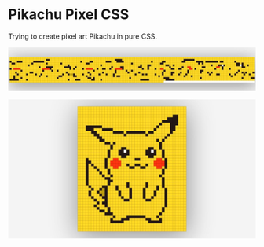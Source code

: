 # Pikachu Pixel CSS

Trying to create pixel art Pikachu in pure CSS.

![Pikachu Pixel CSS](header.jpg)

![Pikachu Pixel CSS](demo.jpg)

